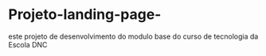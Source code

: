 # Projeto-landing-page-
este projeto de desenvolvimento do modulo base do curso de tecnologia da Escola DNC
